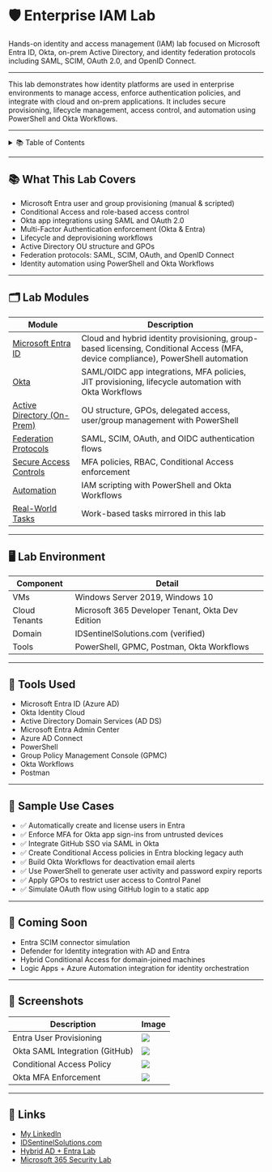 # 🛡️ Enterprise IAM Lab

Hands-on identity and access management (IAM) lab focused on Microsoft Entra ID, Okta, on-prem Active Directory, and identity federation protocols including SAML, SCIM, OAuth 2.0, and OpenID Connect.

---

This lab demonstrates how identity platforms are used in enterprise environments to manage access, enforce authentication policies, and integrate with cloud and on-prem applications. It includes secure provisioning, lifecycle management, access control, and automation using PowerShell and Okta Workflows.

---

<details>
  <summary>📚 Table of Contents</summary>

- [Overview](#wenterprise-iam-lab)
- [Modules](#lab-modules)
- [Lab Environment](#lab-environment)
- [Tools Used](#tools-used)
- [Use Cases](#sample-use-cases)
- [Coming Soon](#coming-soon)
- [Screenshots](#screenshots)
</details>

---

## 📚 What This Lab Covers

- Microsoft Entra user and group provisioning (manual & scripted)
- Conditional Access and role-based access control
- Okta app integrations using SAML and OAuth 2.0
- Multi-Factor Authentication enforcement (Okta & Entra)
- Lifecycle and deprovisioning workflows
- Active Directory OU structure and GPOs
- Federation protocols: SAML, SCIM, OAuth, and OpenID Connect
- Identity automation using PowerShell and Okta Workflows

---

## 🗂️ Lab Modules

| Module | Description |
|--------|-------------|
| [Microsoft Entra ID](./entra/) | Cloud and hybrid identity provisioning, group-based licensing, Conditional Access (MFA, device compliance), PowerShell automation |
| [Okta](./okta/) | SAML/OIDC app integrations, MFA policies, JIT provisioning, lifecycle automation with Okta Workflows |
| [Active Directory (On-Prem)](./activedirectory/) | OU structure, GPOs, delegated access, user/group management with PowerShell|
| [Federation Protocols](./federation-protocols/) | SAML, SCIM, OAuth, and OIDC authentication flows |
| [Secure Access Controls](./secure-access/) | MFA policies, RBAC, Conditional Access enforcement |
| [Automation](./automation/) | IAM scripting with PowerShell and Okta Workflows |
| [Real-World Tasks](./real-world-tasks.md) | Work-based tasks mirrored in this lab |

---

## 🖥️ Lab Environment

| Component     | Detail                            |
|---------------|-----------------------------------|
| VMs           | Windows Server 2019, Windows 10   |
| Cloud Tenants | Microsoft 365 Developer Tenant, Okta Dev Edition |
| Domain        | IDSentinelSolutions.com (verified) |
| Tools         | PowerShell, GPMC, Postman, Okta Workflows |

---

## 🔧 Tools Used

- Microsoft Entra ID (Azure AD)
- Okta Identity Cloud
- Active Directory Domain Services (AD DS)
- Microsoft Entra Admin Center
- Azure AD Connect
- PowerShell
- Group Policy Management Console (GPMC)
- Okta Workflows
- Postman

---

## 🧪 Sample Use Cases

- ✅ Automatically create and license users in Entra
- ✅ Enforce MFA for Okta app sign-ins from untrusted devices
- ✅ Integrate GitHub SSO via SAML in Okta
- ✅ Create Conditional Access policies in Entra blocking legacy auth
- ✅ Build Okta Workflows for deactivation email alerts
- ✅ Use PowerShell to generate user activity and password expiry reports
- ✅ Apply GPOs to restrict user access to Control Panel
- ✅ Simulate OAuth flow using GitHub login to a static app

---

## 🚧 Coming Soon

- Entra SCIM connector simulation
- Defender for Identity integration with AD and Entra
- Hybrid Conditional Access for domain-joined machines
- Logic Apps + Azure Automation integration for identity orchestration

---

## 📸 Screenshots

| Description                    | Image |
|--------------------------------|-------|
| Entra User Provisioning        | ![](./screenshots/entra_user_creation.png) |
| Okta SAML Integration (GitHub) | ![](./screenshots/okta_github_saml.png) |
| Conditional Access Policy      | ![](./screenshots/entra_conditional_access.png) |
| Okta MFA Enforcement           | ![](./screenshots/okta_mfa_policy.png) |

---

## 🔗 Links

- [My LinkedIn](https://www.linkedin.com/in/cleveland-oliver-iamsecurity)
- [IDSentinelSolutions.com](https://www.IDSentinelSolutions.com)
- [Hybrid AD + Entra Lab](https://github.com/ColiverSEC/AD-Entra-Hybrid-Lab)
- [Microsoft 365 Security Lab](https://github.com/ColiverSEC/Microsoft-365-Security-Lab)
